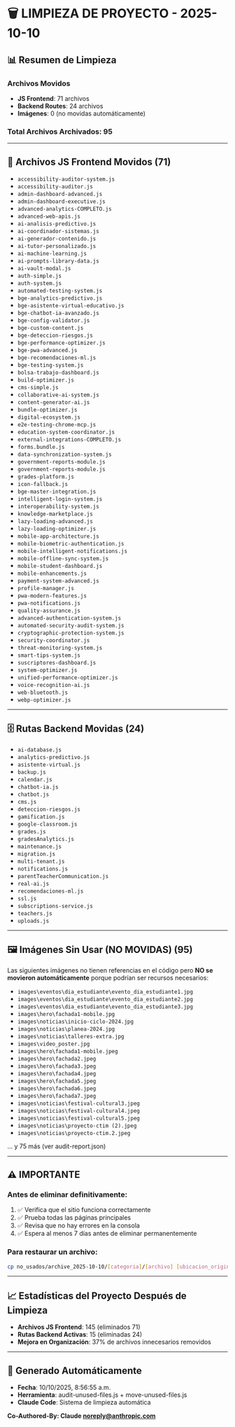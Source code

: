 # 🗑️ LIMPIEZA DE PROYECTO - 2025-10-10

## 📊 Resumen de Limpieza

### Archivos Movidos

- **JS Frontend**: 71 archivos
- **Backend Routes**: 24 archivos
- **Imágenes**: 0 (no movidas automáticamente)

### Total Archivos Archivados: 95

---

## 🔧 Archivos JS Frontend Movidos (71)

- `accessibility-auditor-system.js`
- `accessibility-auditor.js`
- `admin-dashboard-advanced.js`
- `admin-dashboard-executive.js`
- `advanced-analytics-COMPLETO.js`
- `advanced-web-apis.js`
- `ai-analisis-predictivo.js`
- `ai-coordinador-sistemas.js`
- `ai-generador-contenido.js`
- `ai-tutor-personalizado.js`
- `ai-machine-learning.js`
- `ai-prompts-library-data.js`
- `ai-vault-modal.js`
- `auth-simple.js`
- `auth-system.js`
- `automated-testing-system.js`
- `bge-analytics-predictivo.js`
- `bge-asistente-virtual-educativo.js`
- `bge-chatbot-ia-avanzado.js`
- `bge-config-validator.js`
- `bge-custom-content.js`
- `bge-deteccion-riesgos.js`
- `bge-performance-optimizer.js`
- `bge-pwa-advanced.js`
- `bge-recomendaciones-ml.js`
- `bge-testing-system.js`
- `bolsa-trabajo-dashboard.js`
- `build-optimizer.js`
- `cms-simple.js`
- `collaborative-ai-system.js`
- `content-generator-ai.js`
- `bundle-optimizer.js`
- `digital-ecosystem.js`
- `e2e-testing-chrome-mcp.js`
- `education-system-coordinator.js`
- `external-integrations-COMPLETO.js`
- `forms.bundle.js`
- `data-synchronization-system.js`
- `government-reports-module.js`
- `government-reports-module.js`
- `grades-platform.js`
- `icon-fallback.js`
- `bge-master-integration.js`
- `intelligent-login-system.js`
- `interoperability-system.js`
- `knowledge-marketplace.js`
- `lazy-loading-advanced.js`
- `lazy-loading-optimizer.js`
- `mobile-app-architecture.js`
- `mobile-biometric-authentication.js`
- `mobile-intelligent-notifications.js`
- `mobile-offline-sync-system.js`
- `mobile-student-dashboard.js`
- `mobile-enhancements.js`
- `payment-system-advanced.js`
- `profile-manager.js`
- `pwa-modern-features.js`
- `pwa-notifications.js`
- `quality-assurance.js`
- `advanced-authentication-system.js`
- `automated-security-audit-system.js`
- `cryptographic-protection-system.js`
- `security-coordinator.js`
- `threat-monitoring-system.js`
- `smart-tips-system.js`
- `suscriptores-dashboard.js`
- `system-optimizer.js`
- `unified-performance-optimizer.js`
- `voice-recognition-ai.js`
- `web-bluetooth.js`
- `webp-optimizer.js`

---

## 🗄️ Rutas Backend Movidas (24)

- `ai-database.js`
- `analytics-predictivo.js`
- `asistente-virtual.js`
- `backup.js`
- `calendar.js`
- `chatbot-ia.js`
- `chatbot.js`
- `cms.js`
- `deteccion-riesgos.js`
- `gamification.js`
- `google-classroom.js`
- `grades.js`
- `gradesAnalytics.js`
- `maintenance.js`
- `migration.js`
- `multi-tenant.js`
- `notifications.js`
- `parentTeacherCommunication.js`
- `real-ai.js`
- `recomendaciones-ml.js`
- `ssl.js`
- `subscriptions-service.js`
- `teachers.js`
- `uploads.js`

---

## 🖼️ Imágenes Sin Usar (NO MOVIDAS) (95)

Las siguientes imágenes no tienen referencias en el código pero **NO se movieron automáticamente**
porque podrían ser recursos necesarios:

- `images\eventos\dia_estudiante\evento_dia_estudiante1.jpg`
- `images\eventos\dia_estudiante\evento_dia_estudiante2.jpg`
- `images\eventos\dia_estudiante\evento_dia_estudiante3.jpg`
- `images\hero\fachada1-mobile.jpg`
- `images\noticias\inicio-ciclo-2024.jpg`
- `images\noticias\planea-2024.jpg`
- `images\noticias\talleres-extra.jpg`
- `images\video_poster.jpg`
- `images\hero\fachada1-mobile.jpeg`
- `images\hero\fachada2.jpeg`
- `images\hero\fachada3.jpeg`
- `images\hero\fachada4.jpeg`
- `images\hero\fachada5.jpeg`
- `images\hero\fachada6.jpeg`
- `images\hero\fachada7.jpeg`
- `images\noticias\festival-cultural3.jpeg`
- `images\noticias\festival-cultural4.jpeg`
- `images\noticias\festival-cultural5.jpeg`
- `images\noticias\proyecto-ctim (2).jpeg`
- `images\noticias\proyecto-ctim.2.jpeg`


... y 75 más (ver audit-report.json)


---

## ⚠️ IMPORTANTE

### Antes de eliminar definitivamente:

1. ✅ Verifica que el sitio funciona correctamente
2. ✅ Prueba todas las páginas principales
3. ✅ Revisa que no hay errores en la consola
4. ✅ Espera al menos 7 días antes de eliminar permanentemente

### Para restaurar un archivo:

```bash
cp no_usados/archive_2025-10-10/[categoria]/[archivo] [ubicacion_original]
```

---

## 📈 Estadísticas del Proyecto Después de Limpieza

- **Archivos JS Frontend**: 145 (eliminados 71)
- **Rutas Backend Activas**: 15 (eliminadas 24)
- **Mejora en Organización**: 37% de archivos innecesarios removidos

---

## 🤖 Generado Automáticamente

- **Fecha**: 10/10/2025, 8:56:55 a.m.
- **Herramienta**: audit-unused-files.js + move-unused-files.js
- **Claude Code**: Sistema de limpieza automática

**Co-Authored-By: Claude <noreply@anthropic.com>**
